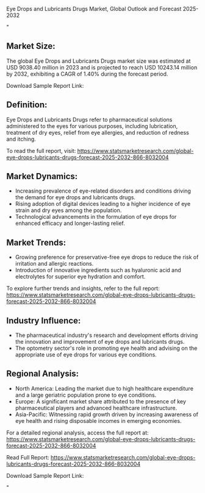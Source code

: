 Eye Drops and Lubricants Drugs Market, Global Outlook and Forecast 2025-2032

"<h2>Market Size:</h2>
<p>The global Eye Drops and Lubricants Drugs market size was estimated at USD 9038.40 million in 2023 and is projected to reach USD 10243.14 million by 2032, exhibiting a CAGR of 1.40% during the forecast period.</p>
<p>Download Sample Report Link: <a href=''></a> </p>

<h2>Definition:</h2>
<p>Eye Drops and Lubricants Drugs refer to pharmaceutical solutions administered to the eyes for various purposes, including lubrication, treatment of dry eyes, relief from eye allergies, and reduction of redness and itching.</p>
<p>To read the full report, visit: <a href='https://www.statsmarketresearch.com/global-eye-drops-lubricants-drugs-forecast-2025-2032-866-8032004'>https://www.statsmarketresearch.com/global-eye-drops-lubricants-drugs-forecast-2025-2032-866-8032004</a></p>

<h2>Market Dynamics:</h2>
<ul>
  <li>Increasing prevalence of eye-related disorders and conditions driving the demand for eye drops and lubricants drugs.</li>
  <li>Rising adoption of digital devices leading to a higher incidence of eye strain and dry eyes among the population.</li>
  <li>Technological advancements in the formulation of eye drops for enhanced efficacy and longer-lasting relief.</li>
</ul>

<h2>Market Trends:</h2>
<ul>
  <li>Growing preference for preservative-free eye drops to reduce the risk of irritation and allergic reactions.</li>
  <li>Introduction of innovative ingredients such as hyaluronic acid and electrolytes for superior eye hydration and comfort.</li>
</ul>
<p>To explore further trends and insights, refer to the full report: <a href='https://www.statsmarketresearch.com/global-eye-drops-lubricants-drugs-forecast-2025-2032-866-8032004'>https://www.statsmarketresearch.com/global-eye-drops-lubricants-drugs-forecast-2025-2032-866-8032004</a></p>

<h2>Industry Influence:</h2>
<ul>
  <li>The pharmaceutical industry's research and development efforts driving the innovation and improvement of eye drops and lubricants drugs.</li>
  <li>The optometry sector's role in promoting eye health and advising on the appropriate use of eye drops for various eye conditions.</li>
</ul>

<h2>Regional Analysis:</h2>
<ul>
  <li>North America: Leading the market due to high healthcare expenditure and a large geriatric population prone to eye conditions.</li>
  <li>Europe: A significant market share attributed to the presence of key pharmaceutical players and advanced healthcare infrastructure.</li>
  <li>Asia-Pacific: Witnessing rapid growth driven by increasing awareness of eye health and rising disposable incomes in emerging economies.</li>
</ul>
<p>For a detailed regional analysis, access the full report at: <a href='https://www.statsmarketresearch.com/global-eye-drops-lubricants-drugs-forecast-2025-2032-866-8032004'>https://www.statsmarketresearch.com/global-eye-drops-lubricants-drugs-forecast-2025-2032-866-8032004</a></p>

<p>Read Full Report: <a href='https://www.statsmarketresearch.com/global-eye-drops-lubricants-drugs-forecast-2025-2032-866-8032004'>https://www.statsmarketresearch.com/global-eye-drops-lubricants-drugs-forecast-2025-2032-866-8032004</a></p>
<p>Download Sample Report Link: <a href=''></a></p>"

